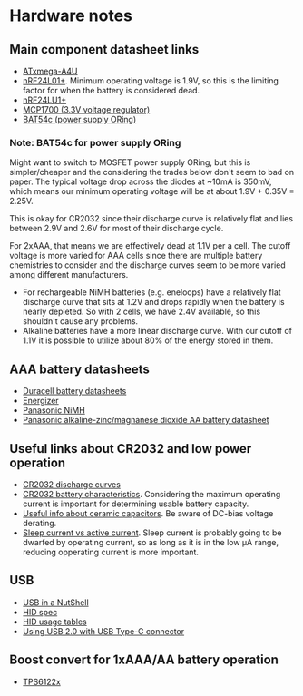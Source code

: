 # Hardware notes

## Main component datasheet links

* [ATxmega-A4U](http://www.atmel.com/images/Atmel-8387-8-and16-bit-AVR-Microcontroller-XMEGA-A4U_Datasheet.pdf)
* [nRF24L01+](https://www.nordicsemi.com/eng/content/download/2726/34069/file/nRF24L01P_Product_Specification_1_0.pdf). Minimum operating voltage is 1.9V, so this is the limiting factor for when the battery is considered dead.
* [nRF24LU1+](https://www.nordicsemi.com/eng/content/download/2724/34051/file/nRF24LU1P_Product_Spec_v1_1.pdf)
* [MCP1700 (3.3V voltage regulator)](http://ww1.microchip.com/downloads/en/DeviceDoc/20001826D.pdf)
* [BAT54c (power supply ORing)](https://www.diodes.com/assets/Datasheets/ds11005.pdf)

### Note: BAT54c for power supply ORing
Might want to switch to MOSFET power supply ORing, but this is simpler/cheaper
and the considering the trades below don't seem to bad on paper. The typical
voltage drop across the diodes at ~10mA is 350mV, which means our
minimum operating voltage will be at about 1.9V + 0.35V = 2.25V.

This is okay for CR2032 since their discharge curve is relatively flat and lies
between 2.9V and 2.6V for most of their discharge cycle.

For 2xAAA, that means we are effectively dead at 1.1V per a cell. The cutoff
voltage is more varied for AAA cells since there are multiple battery
chemistries to consider and the discharge curves seem to be more varied among
different manufacturers.

* For rechargeable NiMH batteries (e.g. eneloops) have a relatively
flat discharge curve that sits at 1.2V and drops rapidly when the battery is
nearly depleted. So with 2 cells, we have 2.4V available, so this shouldn't
cause any problems.
* Alkaline batteries have a more linear discharge curve. With our cutoff of 1.1V
it is possible to utilize about 80% of the energy stored in them.

## AAA battery datasheets

* [Duracell battery datasheets](https://www.duracell.com/en-us/techlibrary/product-technical-data-sheets)
* [Energizer](http://data.energizer.com/pdfs/e92.pdf)
* [Panasonic NiMH](https://www.kronium.cz/uploads/BK-3MCCE.pdf)
* [Panasonic alkaline-zinc/magnanese dioxide AA battery datasheet](https://na.industrial.panasonic.com/sites/default/pidsa/files/panasonic_alkaline_aa_lr6xwa_datasheet.pdf)

## Useful links about CR2032 and low power operation

* [CR2032 discharge curves](http://www.low-powerdesign.com/121312-article-extending-battery-life.htm)
* [CR2032 battery characteristics](http://www.embedded.com/electronics-blogs/break-points/4429960/How-much-energy-can-you-really-get-from-a-coin-cell-). Considering the maximum operating current is important for determining usable battery capacity.
* [Useful info about ceramic capacitors](http://www.embedded.com/electronics-blogs/break-points/4430050/Using-a-capacitor-to-sustain-battery-life). Be aware of DC-bias voltage derating.
* [Sleep current vs active current](http://www.embedded.com/electronics-blogs/break-points/4418098/2/A-sneak-preview). Sleep current is probably going to be dwarfed by operating current, so as long as it is in the low μA range, reducing opperating current is more important.

## USB

* [USB in a NutShell](http://www.beyondlogic.org/usbnutshell/usb1.shtml)
* [HID spec](http://www.usb.org/developers/hidpage/HID1_11.pdf)
* [HID usage tables](http://www.usb.org/developers/hidpage/Hut1_12v2.pdf)
* [Using USB 2.0 with USB Type-C connector](http://www.st.com/resource/en/application_note/dm00235987.pdf)

## Boost convert for 1xAAA/AA battery operation

* [TPS6122x](http://www.ti.com/lit/ds/symlink/tps61222.pdf)
